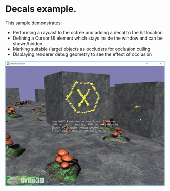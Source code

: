  Decals example.
=============

This sample demonstrates:
- Performing a raycast to the octree and adding a decal to the hit location
- Defining a Cursor UI element which stays inside the window and can be shown/hidden
- Marking suitable (large) objects as occluders for occlusion culling
- Displaying renderer debug geometry to see the effect of occlusion

![Screenshot](Screenshot.png)